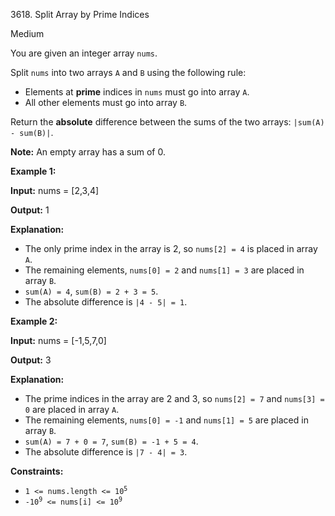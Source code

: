 3618\. Split Array by Prime Indices

Medium

You are given an integer array `nums`.

Split `nums` into two arrays `A` and `B` using the following rule:

*   Elements at **prime** indices in `nums` must go into array `A`.
*   All other elements must go into array `B`.

Return the **absolute** difference between the sums of the two arrays: `|sum(A) - sum(B)|`.

**Note:** An empty array has a sum of 0.

**Example 1:**

**Input:** nums = [2,3,4]

**Output:** 1

**Explanation:**

*   The only prime index in the array is 2, so `nums[2] = 4` is placed in array `A`.
*   The remaining elements, `nums[0] = 2` and `nums[1] = 3` are placed in array `B`.
*   `sum(A) = 4`, `sum(B) = 2 + 3 = 5`.
*   The absolute difference is `|4 - 5| = 1`.

**Example 2:**

**Input:** nums = [-1,5,7,0]

**Output:** 3

**Explanation:**

*   The prime indices in the array are 2 and 3, so `nums[2] = 7` and `nums[3] = 0` are placed in array `A`.
*   The remaining elements, `nums[0] = -1` and `nums[1] = 5` are placed in array `B`.
*   `sum(A) = 7 + 0 = 7`, `sum(B) = -1 + 5 = 4`.
*   The absolute difference is `|7 - 4| = 3`.

**Constraints:**

*   <code>1 <= nums.length <= 10<sup>5</sup></code>
*   <code>-10<sup>9</sup> <= nums[i] <= 10<sup>9</sup></code>